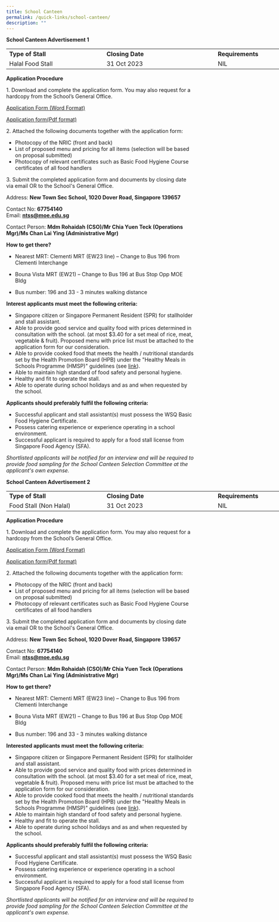 ```yaml
---
title: School Canteen
permalink: /quick-links/school-canteen/
description: ""
---
```

**School Canteen Advertisement 1**

<table style="border-collapse:
 collapse;width:617pt" width="821" cellspacing="0" cellpadding="0" border="0"><colgroup><col style="mso-width-source:userset;mso-width-alt:9581;width:197pt" width="262"> <col style="mso-width-source:userset;mso-width-alt:11008;width:226pt" width="301"> <col style="mso-width-source:userset;mso-width-alt:9435;width:194pt" width="258"></colgroup><tbody><tr style="height:20.25pt" height="27"><td style="height:20.25pt;width:197pt" width="262" class="xl67" height="27"><b>Type of Stall<span style="mso-spacerun:yes">&nbsp;</span></b></td><td style="border-left:none;width:226pt" width="301" class="xl68"><b>Closing Date</b></td><td style="border-left:none;width:194pt" width="258" class="xl69"><span style="font-variant-ligatures: normal;font-variant-caps: normal;orphans: 2;
  widows: 2;-webkit-text-stroke-width: 0px;text-decoration-thickness: initial;
  text-decoration-style: initial;text-decoration-color: initial"><b>Requirements</b></span></td></tr><tr style="mso-height-source:userset;height:18.75pt" height="25"><td style="height:18.75pt" class="xl65" height="25"><span style="font-variant-ligatures: normal;
  font-variant-caps: normal;orphans: 2;widows: 2;-webkit-text-stroke-width: 0px;
  text-decoration-thickness: initial;text-decoration-style: initial;text-decoration-color: initial">Halal Food Stall </span></td><td style="border-left:none" class="xl66"><span style="font-variant-ligatures: normal;
  font-variant-caps: normal;orphans: 2;widows: 2;-webkit-text-stroke-width: 0px;
  text-decoration-thickness: initial;text-decoration-style: initial;text-decoration-color: initial">31 Oct 2023</span></td><td style="border-left:none" class="xl66"><span style="font-variant-ligatures: normal;
  font-variant-caps: normal;orphans: 2;widows: 2;-webkit-text-stroke-width: 0px;
  text-decoration-thickness: initial;text-decoration-style: initial;text-decoration-color: initial">NIL</span></td></tr></tbody></table>
	
		
**Application Procedure**

  
1\. Download and complete the application form. You may also request for a hardcopy from the School’s General Office.

 [Application Form (Word Format)](https://go.gov.sg/canteen-application-form)

 [Application form(Pdf format)](/files/application%20form.pdf)

2\. Attached the following documents together with the application form:
* Photocopy of the NRIC (front and back)
* List of proposed menu and pricing for all items (selection will be based on proposal submitted)
* Photocopy of relevant certificates such as Basic Food Hygiene Course certificates of all food handlers



3\. Submit the completed application form and documents by closing date via email OR to the School's General Office.

Address: **New Town Sec School, 1020 Dover Road, Singapore 139657** 

Contact No: **67754140**  
Email: **ntss@moe.edu.sg**

Contact Person: **Mdm Rohaidah (CSO)/Mr Chia Yuen Teck (Operations Mgr)/Ms Chan Lai Ying (Administrative Mgr)**

**How to get there?**

* Nearest MRT: Clementi MRT (EW23 line) – Change to Bus 196 from Clementi Interchange

* Bouna Vista MRT (EW21) – Change to Bus 196 at Bus Stop Opp MOE Bldg

* Bus number: 196 and 33 - 3 minutes walking distance

**Interest applicants must meet the following criteria:**

* Singapore citizen or Singapore Permanent Resident (SPR) for stallholder and stall assistant.
* Able to provide good service and quality food with prices determined in consultation with the school. (at most $3.40 for a set meal of rice, meat, vegetable &amp; fruit).  Proposed menu with price list must be attached to the application form for our consideration.
* Able to provide cooked food that meets the health / nutritional standards set by the Health Promotion Board (HPB) under the "Healthy Meals in Schools Programme (HMSP)" guidelines (see [link](https://www.hpb.gov.sg/schools/school-programmes/healthy-meals-in-schools-programme)).
* Able to maintain high standard of food safety and personal hygiene.
* Healthy and fit to operate the stall.
* Able to operate during school holidays and as and when requested by the school.

**Applicants should preferably fulfil the following criteria:**
* Successful applicant and stall assistant(s) must possess the WSQ Basic Food Hygiene Certificate.
* Possess catering experience or experience operating in a school environment.
* Successful applicant is required to apply for a food stall license from Singapore Food Agency (SFA).

*Shortlisted applicants will be notified for an interview and will be required to provide food sampling for the School Canteen Selection Committee at the applicant's own expense.*

**School Canteen Advertisement 2**

<table style="border-collapse:
 collapse;width:617pt" width="821" cellspacing="0" cellpadding="0" border="0"><colgroup><col style="mso-width-source:userset;mso-width-alt:9581;width:197pt" width="262"> <col style="mso-width-source:userset;mso-width-alt:11008;width:226pt" width="301"> <col style="mso-width-source:userset;mso-width-alt:9435;width:194pt" width="258"></colgroup><tbody><tr style="height:20.25pt" height="27"><td style="height:20.25pt;width:197pt" width="262" class="xl67" height="27"><b>Type of Stall<span style="mso-spacerun:yes">&nbsp;</span></b></td><td style="border-left:none;width:226pt" width="301" class="xl68"><b>Closing Date</b></td><td style="border-left:none;width:194pt" width="258" class="xl69"><span style="font-variant-ligatures: normal;font-variant-caps: normal;orphans: 2;
  widows: 2;-webkit-text-stroke-width: 0px;text-decoration-thickness: initial;
  text-decoration-style: initial;text-decoration-color: initial"><b>Requirements</b></span></td></tr><tr style="mso-height-source:userset;height:18.75pt" height="25"><td style="height:18.75pt" class="xl65" height="25"><span style="font-variant-ligatures: normal;
  font-variant-caps: normal;orphans: 2;widows: 2;-webkit-text-stroke-width: 0px;
  text-decoration-thickness: initial;text-decoration-style: initial;text-decoration-color: initial">Food Stall (Non Halal) </span></td><td style="border-left:none" class="xl66"><span style="font-variant-ligatures: normal;
  font-variant-caps: normal;orphans: 2;widows: 2;-webkit-text-stroke-width: 0px;
  text-decoration-thickness: initial;text-decoration-style: initial;text-decoration-color: initial">31 Oct 2023  </span></td><td style="border-left:none" class="xl66"><span style="font-variant-ligatures: normal;
  font-variant-caps: normal;orphans: 2;widows: 2;-webkit-text-stroke-width: 0px;
  text-decoration-thickness: initial;text-decoration-style: initial;text-decoration-color: initial">NIL</span></td></tr></tbody></table>
	
		
**Application Procedure**

  
1\. Download and complete the application form. You may also request for a hardcopy from the School’s General Office.

 [Application Form (Word Format)](https://go.gov.sg/canteen-application-form)

 [Application form(Pdf format)](/files/application%20form.pdf)

2\. Attached the following documents together with the application form:
* Photocopy of the NRIC (front and back)
* List of proposed menu and pricing for all items (selection will be based on proposal submitted)
* Photocopy of relevant certificates such as Basic Food Hygiene Course certificates of all food handlers



3\. Submit the completed application form and documents by closing date via email OR to the School's General Office.

Address: **New Town Sec School, 1020 Dover Road, Singapore 139657** 

Contact No: **67754140**  
Email: **ntss@moe.edu.sg**

Contact Person: **Mdm Rohaidah (CSO)/Mr Chia Yuen Teck (Operations Mgr)/Ms Chan Lai Ying (Administrative Mgr)**

**How to get there?**

* Nearest MRT: Clementi MRT (EW23 line) – Change to Bus 196 from Clementi Interchange

* Bouna Vista MRT (EW21) – Change to Bus 196 at Bus Stop Opp MOE Bldg

* Bus number: 196 and 33 - 3 minutes walking distance

**Interested applicants must meet the following criteria:**

* Singapore citizen or Singapore Permanent Resident (SPR) for stallholder and stall assistant.
* Able to provide good service and quality food with prices determined in consultation with the school. (at most $3.40 for a set meal of rice, meat, vegetable &amp; fruit).  Proposed menu with price list must be attached to the application form for our consideration.
* Able to provide cooked food that meets the health / nutritional standards set by the Health Promotion Board (HPB) under the "Healthy Meals in Schools Programme (HMSP)" guidelines (see [link](https://www.hpb.gov.sg/schools/school-programmes/healthy-meals-in-schools-programme)).
* Able to maintain high standard of food safety and personal hygiene.
* Healthy and fit to operate the stall.
* Able to operate during school holidays and as and when requested by the school.

**Applicants should preferably fulfil the following criteria:**
* Successful applicant and stall assistant(s) must possess the WSQ Basic Food Hygiene Certificate.
* Possess catering experience or experience operating in a school environment.
* Successful applicant is required to apply for a food stall license from Singapore Food Agency (SFA).

*Shortlisted applicants will be notified for an interview and will be required to provide food sampling for the School Canteen Selection Committee at the applicant's own expense.*